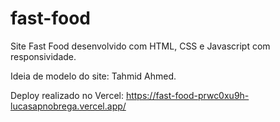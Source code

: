 # fast-food

Site Fast Food desenvolvido com HTML, CSS e Javascript com responsividade.

Ideia de modelo do site: Tahmid Ahmed.

Deploy realizado no Vercel: https://fast-food-prwc0xu9h-lucasapnobrega.vercel.app/
